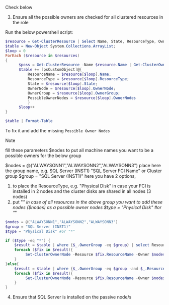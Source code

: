 Check below 

3. Ensure all the possible owners are checked for all clustered resources in the role

Run the below powershell script:

```powershell
$resource = Get-ClusterResource | Select Name, State, ResourceType, OwnerGroup, OwnerNode
$table = New-Object System.Collections.ArrayList;
$loop = 0
ForEach ($resource in $resources)
{
      $poss = Get-ClusterResource -Name $resource.Name | Get-ClusterOwnerNode
      $table += [psCustomObject]@{
          ResourceName = $resource[$loop].Name;
          ResourceType = $resource[$loop].ResourceType;
          State = $resource[$loop].State;
          OwnerNode = $resource[$loop].OwnerNode;
          OwnerGroup = $resource[$loop].OwnerGroup;
          PossibleOwnerNodes = $resource[$loop].OwnerNodes
          }
      $loop++
}

$table | Format-Table
```
To fix it and add the missing `Possible Owner Nodes`
>[!Note]
> fill these parameters $nodes to put all machine names you want to be a possible owners for the below group
>
>$nodes = @("ALWAYSONN1","ALWAYSONN2","ALWAYSONN3")
>place here the group name, e.g. SQL Server (INST1) "SQL Server FCI Name" or Cluster group
>$group = "SQL Server (INST1)"
>here you have 2 options,
>1. to place the ResourceType, e.g. "Physical Disk" in case your FCI is installed in 2 nodes and the cluster disks are shared in all nodes (3 nodes)
>2. put "*" in case of all resources in the above group you want to add these nodes ($nodes) as a possible owner nodes 
>$type = "Physical Disk" #or "*"

```powershell
$nodes = @("ALWAYSONN1","ALWAYSONN2","ALWAYSONN3")
$group = "SQL Server (INST1)"
$type = "Physical Disk" #or "*"

if ($type -eq "*") {
    $result = $table | where {$_.OwnerGroup -eq $group} | select ResourceName
    foreach ($fix in $result){
         Set-ClusterOwnerNode -Resource $fix.ResourceName -Owner $nodes
    }
}else{
    $result = $table | where {$_.OwnerGroup -eq $group -and $_.ResourceType -eq $type} | select ResourceName
    foreach ($fix in $result){
         Set-ClusterOwnerNode -Resource $fix.ResourceName -Owner $nodes
    }
}

```
4. Ensure that SQL Server is installed on the passive node/s

